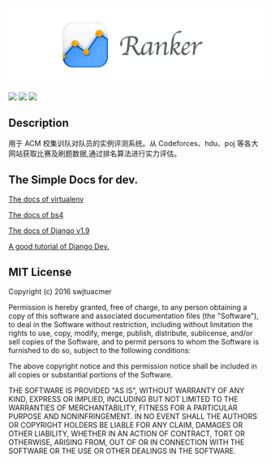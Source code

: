 
![](Ranker-banner.png)

![](https://img.shields.io/badge/Python-2.7-green.svg)
![](https://img.shields.io/badge/Django-1.9.0-green.svg)
![](https://img.shields.io/badge/license-MIT-green.svg?style=flat)

## Description

用于 ACM 校集训队对队员的实例评测系统。从 Codeforces、hdu、poj 等各大网站获取比赛及刷题数据,通过排名算法进行实力评估。

## The Simple Docs for dev.

[The docs of virtualenv](http://pythonguidecn.readthedocs.io/zh/latest/dev/virtualenvs.html)

[The docs of bs4](https://www.crummy.com/software/BeautifulSoup/bs4/doc/index.zh.html)

[The docs of Django v1.9](https://docs.djangoproject.com/en/1.9/)

[A good tutorial of Django Dev.](http://www.ziqiangxuetang.com/django/django-tutorial.html)


## MIT License

Copyright (c) 2016 swjtuacmer

Permission is hereby granted, free of charge, to any person obtaining a copy
of this software and associated documentation files (the "Software"), to deal
in the Software without restriction, including without limitation the rights
to use, copy, modify, merge, publish, distribute, sublicense, and/or sell
copies of the Software, and to permit persons to whom the Software is
furnished to do so, subject to the following conditions:

The above copyright notice and this permission notice shall be included in all
copies or substantial portions of the Software.

THE SOFTWARE IS PROVIDED "AS IS", WITHOUT WARRANTY OF ANY KIND, EXPRESS OR
IMPLIED, INCLUDING BUT NOT LIMITED TO THE WARRANTIES OF MERCHANTABILITY,
FITNESS FOR A PARTICULAR PURPOSE AND NONINFRINGEMENT. IN NO EVENT SHALL THE
AUTHORS OR COPYRIGHT HOLDERS BE LIABLE FOR ANY CLAIM, DAMAGES OR OTHER
LIABILITY, WHETHER IN AN ACTION OF CONTRACT, TORT OR OTHERWISE, ARISING FROM,
OUT OF OR IN CONNECTION WITH THE SOFTWARE OR THE USE OR OTHER DEALINGS IN THE
SOFTWARE.

